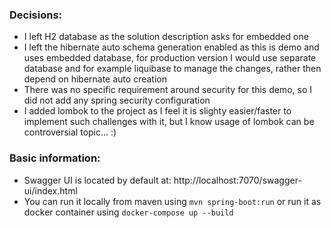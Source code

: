 ### Decisions:
- I left H2 database as the solution description asks for embedded one
- I left the hibernate auto schema generation enabled as this is demo and uses embedded database,
  for production version I would use separate database and for example liquibase to manage the changes, rather then depend on hibernate auto creation
- There was no specific requirement around security for this demo, so I did not add any spring security configuration
- I added lombok to the project as I feel it is slighty easier/faster to implement such challenges with it, but I know usage of lombok  can be controversial topic... :)

### Basic information:
- Swagger UI is located by default at: http://localhost:7070/swagger-ui/index.html
- You can run it locally from maven using `mvn spring-boot:run` or run it as docker container using `docker-compose up --build`
